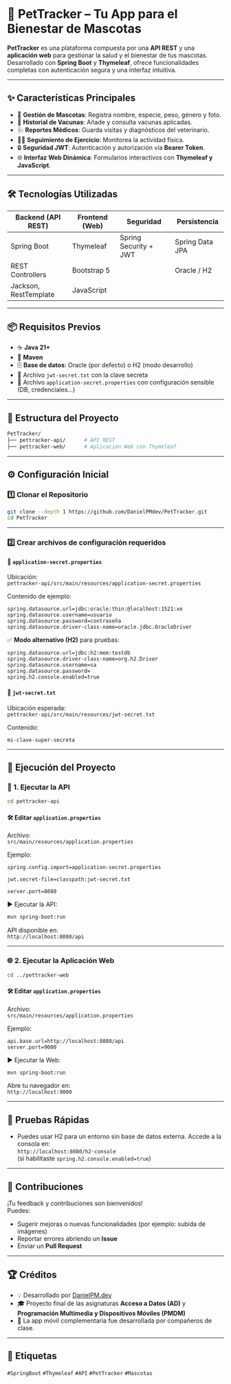 # 🐾 PetTracker – Tu App para el Bienestar de Mascotas

**PetTracker** es una plataforma compuesta por una **API REST** y una **aplicación web** para gestionar la salud y el bienestar de tus mascotas. Desarrollado con **Spring Boot** y **Thymeleaf**, ofrece funcionalidades completas con autenticación segura y una interfaz intuitiva.

---

## ✨ Características Principales

- 🔹 **Gestión de Mascotas**: Registra nombre, especie, peso, género y foto.  
- 💉 **Historial de Vacunas**: Añade y consulta vacunas aplicadas.  
- 🩺 **Reportes Médicos**: Guarda visitas y diagnósticos del veterinario.  
- 🏃‍♂️ **Seguimiento de Ejercicio**: Monitorea la actividad física.  
- 🔒 **Seguridad JWT**: Autenticación y autorización vía **Bearer Token**.  
- 🌐 **Interfaz Web Dinámica**: Formularios interactivos con **Thymeleaf y JavaScript**.

---

## 🛠️ Tecnologías Utilizadas

| Backend (API REST) | Frontend (Web) | Seguridad | Persistencia |
|--------------------|----------------|-----------|--------------|
| Spring Boot        | Thymeleaf      | Spring Security + JWT | Spring Data JPA |
| REST Controllers   | Bootstrap 5    |           | Oracle / H2  |
| Jackson, RestTemplate | JavaScript |           |              |

---

## 📦 Requisitos Previos

- ☕ **Java 21+**
- 🧰 **Maven**
- 🗄️ **Base de datos**: Oracle (por defecto) o H2 (modo desarrollo)
- 🔐 Archivo `jwt-secret.txt` con la clave secreta
- 🧾 Archivo `application-secret.properties` con configuración sensible (DB, credenciales...)

---

## 📁 Estructura del Proyecto

```bash
PetTracker/
├── pettracker-api/      # API REST
├── pettracker-web/      # Aplicación Web con Thymeleaf
```

---

## ⚙️ Configuración Inicial

### 1️⃣ Clonar el Repositorio

```bash
git clone --depth 1 https://github.com/DanielPMdev/PetTracker.git
cd PetTracker
```

---

### 2️⃣ Crear archivos de configuración requeridos

#### 📄 `application-secret.properties`

Ubicación:  
`pettracker-api/src/main/resources/application-secret.properties`

Contenido de ejemplo:

```properties
spring.datasource.url=jdbc:oracle:thin:@localhost:1521:xe
spring.datasource.username=usuario
spring.datasource.password=contraseña
spring.datasource.driver-class-name=oracle.jdbc.OracleDriver
```

✅ **Modo alternativo (H2)** para pruebas:

```properties
spring.datasource.url=jdbc:h2:mem:testdb
spring.datasource.driver-class-name=org.h2.Driver
spring.datasource.username=sa
spring.datasource.password=
spring.h2.console.enabled=true
```

#### 🔐 `jwt-secret.txt`

Ubicación esperada:  
`pettracker-api/src/main/resources/jwt-secret.txt`

Contenido:
```
mi-clave-super-secreta
```

---

## 🚀 Ejecución del Proyecto

### 🧩 1. Ejecutar la API

```bash
cd pettracker-api
```

#### 🛠️ Editar `application.properties`

Archivo:  
`src/main/resources/application.properties`

Ejemplo:

```properties
spring.config.import=application-secret.properties

jwt.secret-file=classpath:jwt-secret.txt

server.port=8080
```

▶️ Ejecutar la API:

```bash
mvn spring-boot:run
```

API disponible en:  
`http://localhost:8080/api`

---

### 🌐 2. Ejecutar la Aplicación Web

```bash
cd ../pettracker-web
```

#### 🛠️ Editar `application.properties`

Archivo:  
`src/main/resources/application.properties`

Ejemplo:

```properties
api.base.url=http://localhost:8080/api
server.port=9000
```

▶️ Ejecutar la Web:

```bash
mvn spring-boot:run
```

Abre tu navegador en:  
`http://localhost:9000`

---

## 🧪 Pruebas Rápidas

- Puedes usar H2 para un entorno sin base de datos externa. Accede a la consola en:  
  `http://localhost:8080/h2-console`  
  (si habilitaste `spring.h2.console.enabled=true`)

---

## 🤝 Contribuciones

¡Tu feedback y contribuciones son bienvenidos!  
Puedes:

- Sugerir mejoras o nuevas funcionalidades (por ejemplo: subida de imágenes)
- Reportar errores abriendo un **Issue**
- Enviar un **Pull Request**

---

## 🏆 Créditos

- 💡 Desarrollado por [DanielPM.dev](https://github.com/DanielPMdev)  
- 🎓 Proyecto final de las asignaturas **Acceso a Datos (AD)** y **Programación Multimedia y Dispositivos Móviles (PMDM)**  
- 📱 La app móvil complementaria fue desarrollada por compañeros de clase.

---

## 📌 Etiquetas

`#SpringBoot` `#Thymeleaf` `#API` `#PetTracker` `#Mascotas`

